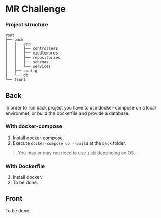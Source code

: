 # MR Challenge

### Project structure
```
root
├── back
│   ├── app
│   │   ├── controllers
│   │   ├── middlewares
│   │   ├── repositories
│   │   ├── schemas
│   │   └── services
│   ├── config
│   └── db
└── front
```

## Back
In order to run back project you have to use docker-compose on a local environmet, or build the dockerfile and provide a database.

### With docker-compose
1. Install docker-compose.
2. Execute `docker-compose up --build` at the `back` folder.

> You may or may not need to use `sudo` depending on OS.

### With Dockerfile
1. Install docker.
2. To be done.

## Front
To be done.